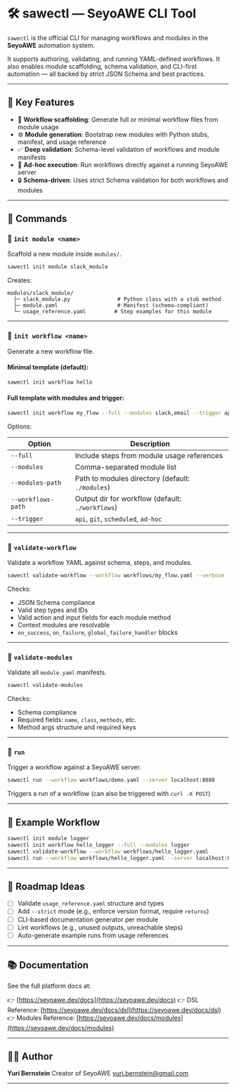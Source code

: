 # 🛠️ sawectl — SeyoAWE CLI Tool

`sawectl` is the official CLI for managing workflows and modules in the **SeyoAWE** automation system.

It supports authoring, validating, and running YAML-defined workflows. It also enables module scaffolding, schema validation, and CLI-first automation — all backed by strict JSON Schema and best practices.

---

## 🚀 Key Features

- 🧱 **Workflow scaffolding**: Generate full or minimal workflow files from module usage
- ⚙️ **Module generation**: Bootstrap new modules with Python stubs, manifest, and usage reference
- ✅ **Deep validation**: Schema-level validation of workflows and module manifests
- 🧪 **Ad-hoc execution**: Run workflows directly against a running SeyoAWE server
- 🔒 **Schema-driven**: Uses strict Schema validation for both workflows and modules

---

## 🔧 Commands

### 🔹 `init module <name>`

Scaffold a new module inside `modules/`.

```bash
sawectl init module slack_module
```

Creates:

```
modules/slack_module/
  ├─ slack_module.py               # Python class with a stub method
  ├─ module.yaml                   # Manifest (schema-compliant)
  └─ usage_reference.yaml         # Step examples for this module
```

---

### 🔹 `init workflow <name>`

Generate a new workflow file.

#### Minimal template (default):

```bash
sawectl init workflow hello
```

#### Full template with modules and trigger:

```bash
sawectl init workflow my_flow --full --modules slack,email --trigger api
```

Options:

| Option             | Description                                      |
| ------------------ | ------------------------------------------------ |
| `--full`           | Include steps from module usage references       |
| `--modules`        | Comma-separated module list                      |
| `--modules-path`   | Path to modules directory (default: `./modules`) |
| `--workflows-path` | Output dir for workflow (default: `./workflows`) |
| `--trigger`        | `api`, `git`, `scheduled`, `ad-hoc`              |

---

### 🔹 `validate-workflow`

Validate a workflow YAML against schema, steps, and modules.

```bash
sawectl validate-workflow --workflow workflows/my_flow.yaml --verbose
```

Checks:

* JSON Schema compliance
* Valid step types and IDs
* Valid action and input fields for each module method
* Context modules are resolvable
* `on_success`, `on_failure`, `global_failure_handler` blocks

---

### 🔹 `validate-modules`

Validate all `module.yaml` manifests.

```bash
sawectl validate-modules
```

Checks:

* Schema compliance
* Required fields: `name`, `class`, `methods`, etc.
* Method args structure and required keys

---

### 🔹 `run`

Trigger a workflow against a SeyoAWE server.

```bash
sawectl run --workflow workflows/demo.yaml --server localhost:8080
```

Triggers a run of a workflow (can also be triggered with `curl -X POST`)

---

## 🧪 Example Workflow

```bash
sawectl init module logger
sawectl init workflow hello_logger --full --modules logger
sawectl validate-workflow --workflow workflows/hello_logger.yaml
sawectl run --workflow workflows/hello_logger.yaml --server localhost:8080
```

---

## 🧠 Roadmap Ideas

* [ ] Validate `usage_reference.yaml` structure and types
* [ ] Add `--strict` mode (e.g., enforce version format, require `returns`)
* [ ] CLI-based documentation generator per module
* [ ] Lint workflows (e.g., unused outputs, unreachable steps)
* [ ] Auto-generate example runs from usage references

---

## 📚 Documentation

See the full platform docs at:

👉 [https://seyoawe.dev/docs](https://seyoawe.dev/docs)
👉 DSL Reference: [https://seyoawe.dev/docs/dsl](https://seyoawe.dev/docs/dsl)
👉 Modules Reference: [https://seyoawe.dev/docs/modules](https://seyoawe.dev/docs/modules)

---

## 🧑‍💻 Author

**Yuri Bernstein**
Creator of SeyoAWE
yuri.bernstein@gmail.com

---

